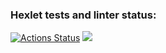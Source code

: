 ### Hexlet tests and linter status:
[![Actions Status](https://github.com/VladyBarvy/frontend-project-44/workflows/hexlet-check/badge.svg)](https://github.com/VladyBarvy/frontend-project-44/actions)
<a href="https://codeclimate.com/github/VladyBarvy/frontend-project-44/maintainability"><img src="https://api.codeclimate.com/v1/badges/6ca230844b40256cf9dd/maintainability" /></a>